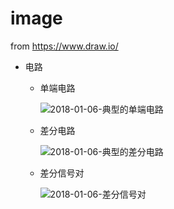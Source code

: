 # image
from https://www.draw.io/    
* 电路    
  * 单端电路   

    ![2018-01-06-典型的单端电路](./2018-01-06-典型的单端电路.png)

  * 差分电路   

    ![2018-01-06-典型的差分电路](./2018-01-06-典型的差分电路.png)

  * 差分信号对   

    ![2018-01-06-差分信号对](./2018-01-06-差分信号对.png)
